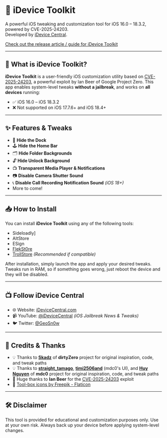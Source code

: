 # 📱 iDevice Toolkit

A powerful iOS tweaking and customization tool for iOS 16.0 – 18.3.2, powered by CVE-2025-24203.  
Developed by [iDevice Central](https://idevicecentral.com).

<a href="https://idevicecentral.com/tweaks/idevice-toolkit-ipa-download/">Check out the release article / guide for iDevice Toolkit</a>

---

## 🔧 What is iDevice Toolkit?

**iDevice Toolkit** is a user-friendly iOS customization utility based on [CVE-2025-24203](https://project-zero.issues.chromium.org/issues/391518636), a powerful exploit by Ian Beer of Google Project Zero. This app enables system-level tweaks **without a jailbreak**, and works on **all devices** running:

- ✅ iOS 16.0 – iOS 18.3.2  
- ❌ Not supported on iOS 17.7.6+ and iOS 18.4+

---

## ✨ Features & Tweaks

- 🧼 **Hide the Dock**
- 🕹 **Hide the Home Bar**
- 🗂 **Hide Folder Backgrounds**
- 🔓 **Hide Unlock Background**
- 📺 **Transparent Media Player & Notifications**
- 📷 **Disable Camera Shutter Sound**
- 📞 **Disable Call Recording Notification Sound** *(iOS 18+)*
- More to come!

---

## 📥 How to Install

You can install **iDevice Toolkit** using any of the following tools:

- Sideloadly]
- AltStore
- ESign
- [FlekSt0re](https://idevicecentral.com/ios-guide/how-to-get-tweaked-apps-using-flekst0re-on-ios-17/)
- [TrollStore](https://idevicecentral.com/jailbreak-tools/how-to-install-trollstore-on-ios-17-using-trollrestore/) *(Recommended if compatible)*

After installation, simply launch the app and apply your desired tweaks. Tweaks run in RAM, so if something goes wrong, just reboot the device and they will be disabled.

---

## 📺 Follow iDevice Central

- 🌐 Website: [iDeviceCentral.com](https://idevicecentral.com)  
- 📹 YouTube: [@iDeviceCentral](https://youtube.com/@idevicecentral) *(iOS Jailbreak News & Tweaks)*  
- 🐦 Twitter: [@GeoSn0w](https://twitter.com/FCE365)

---

## 🙏 Credits & Thanks

- 💡 Thanks to [**Skadz**](https://twitter.com/skadz108) of **dirtyZero** project for original inspiration, code, and tweak paths  
- 💡 Thanks to [**straight_tamago**](https://twitter.com/straight_tamago), [**timi2506and**](https://github.com/timi2506) (mdc0's UI), and [**Huy Nguyen**](https://x.com/Little_34306) of **mdc0** project for original inspiration, code, and tweak paths  
- 🐛 Huge thanks to **Ian Beer** for the [CVE-2025-24203](https://project-zero.issues.chromium.org/issues/391518636) exploit  
- 🧰 [Tool-box icons by Freepik - Flaticon](https://www.flaticon.com/free-icons/tool-box)

---

## 🛠 Disclaimer

This tool is provided for educational and customization purposes only. Use at your own risk. Always back up your device before applying system-level changes.
